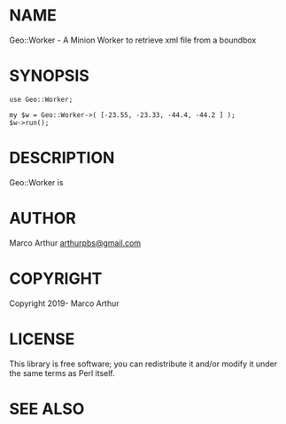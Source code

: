 # NAME

Geo::Worker - A Minion Worker to retrieve xml file from a boundbox

# SYNOPSIS

    use Geo::Worker;

    my $w = Geo::Worker->( [-23.55, -23.33, -44.4, -44.2 ] );
    $w->run();

# DESCRIPTION

Geo::Worker is

# AUTHOR

Marco Arthur <arthurpbs@gmail.com>

# COPYRIGHT

Copyright 2019- Marco Arthur

# LICENSE

This library is free software; you can redistribute it and/or modify
it under the same terms as Perl itself.

# SEE ALSO
